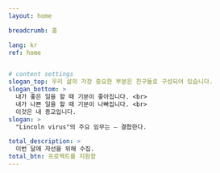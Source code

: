 ```yaml
---
layout: home

breadcrumb: 홈

lang: kr
ref: home


# content settings
slogan_top: 우리 삶의 가장 중요한 부분은 친구들로 구성되어 있습니다.
slogan_bottom: >
  내가 좋은 일을 할 때 기분이 좋아집니다. <br>
  내가 나쁜 일을 할 때 기분이 나빠집니다. <br>
  이것은 내 종교입니다.
slogan: >
  "Lincoln virus"의 주요 임무는 – 결합한다.

total_description: >
  이번 달에 자선을 위해 수집.
total_btn: 프로젝트를 지원함
---
```



